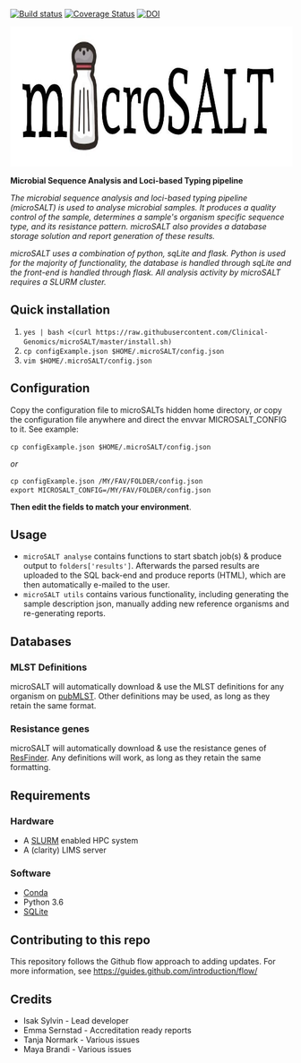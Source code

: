 [![Build status](https://github.com/clinical-genomics/microsalt/actions/workflows/run_tests.yml/badge.svg)](https://github.com/clinical-genomics/microsalt/actions/workflows/run_tests.yml)
[![Coverage Status](https://coveralls.io/repos/github/Clinical-Genomics/microSALT/badge.svg?branch=master)](https://coveralls.io/github/Clinical-Genomics/microSALT?branch=master)
[![DOI](https://zenodo.org/badge/DOI/10.5281/zenodo.4026043.svg)](https://doi.org/10.5281/zenodo.4026043)

<p align="center">
  <a href="https://github.com/sylvinite/microSALT">
    <img width="1000" height="250" src="artwork/microsalt.jpg"/>
  </a>
</p>

__Microbial Sequence Analysis and Loci-based Typing pipeline__

_The microbial sequence analysis and loci-based typing pipeline (microSALT) is
used to analyse microbial samples.  It produces a quality control of the
sample, determines a sample's organism specific sequence type, and its
resistance pattern. microSALT also provides a database storage solution and
report generation of these results._

_microSALT uses a combination of python, sqLite and flask. Python is used for
the majority of functionality, the database is handled through sqLite and the
front-end is handled through flask. All analysis activity by microSALT requires
a SLURM cluster._

## Quick installation

1. `yes | bash <(curl https://raw.githubusercontent.com/Clinical-Genomics/microSALT/master/install.sh)`
2. `cp configExample.json $HOME/.microSALT/config.json`
3. `vim $HOME/.microSALT/config.json`

## Configuration

Copy the configuration file to microSALTs hidden home directory, _or_ copy the
configuration file anywhere and direct the envvar MICROSALT_CONFIG to it. See
example:

`cp configExample.json $HOME/.microSALT/config.json`

_or_

```
cp configExample.json /MY/FAV/FOLDER/config.json
export MICROSALT_CONFIG=/MY/FAV/FOLDER/config.json
```

__Then edit the fields to match your environment__.

## Usage

- `microSALT analyse` contains functions to start sbatch job(s) & produce
  output to `folders['results']`. Afterwards the parsed results  are uploaded
  to the SQL back-end and produce reports (HTML), which are then automatically
  e-mailed to the user.
- `microSALT utils` contains various functionality, including generating the
  sample description json, manually adding new reference organisms and
  re-generating reports.

## Databases

### MLST Definitions

microSALT will automatically download & use the MLST definitions for any
organism on [pubMLST](https://pubmlst.org/databases). Other definitions may be
used, as long as they retain the same format.

### Resistance genes

microSALT will automatically download & use the resistance genes of [ResFinder](https://bitbucket.org/genomicepidemiology/resfinder).
Any definitions will work, as long as they retain the same formatting.

## Requirements

### Hardware

- A [SLURM](https://slurm.schedmd.com) enabled HPC system
- A (clarity) LIMS server

### Software

- [Conda](https://conda.io)
- Python 3.6
- [SQLite](https://www.sqlite.org)

## Contributing to this repo

This repository follows the Github flow approach to adding updates.
For more information, see https://guides.github.com/introduction/flow/

## Credits

- Isak Sylvin - Lead developer
- Emma Sernstad - Accreditation ready reports
- Tanja Normark - Various issues
- Maya Brandi - Various issues
